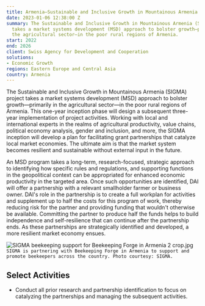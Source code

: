 ```yaml
---
title: Armenia—Sustainable and Inclusive Growth in Mountainous Armenia (SIGMA)
date: 2023-01-06 12:38:00 Z
summary: The Sustainable and Inclusive Growth in Mountainous Armenia (SIGMA) project
  takes a market systems development (MSD) approach to bolster growth—primarily in
  the agricultural sector—in the poor rural regions of Armenia.
start: 2022
end: 2026
client: Swiss Agency for Development and Cooperation
solutions:
- Economic Growth
regions: Eastern Europe and Central Asia
country: Armenia
---
```


The Sustainable and Inclusive Growth in Mountainous Armenia (SIGMA) project takes a market systems development (MSD) approach to bolster growth—primarily in the agricultural sector—in the poor rural regions of Armenia. This one-year inception phase will design a subsequent three-year implementation of project activities. Working with local and international experts in the realms of agricultural productivity, value chains, political economy analysis, gender and inclusion, and more, the SIGMA inception will develop a plan for facilitating grant partnerships that catalyze local market economies. The ultimate aim is that the market system becomes resilient and sustainable without external input in the future.

An MSD program takes a long-term, research-focused, strategic approach to identifying how specific rules and regulations, and supporting functions in the geopolitical context can be appropriated for enhanced economic productivity in the targeted area. Once such opportunities are identified, DAI will offer a partnership with a relevant smallholder farmer or business owner. DAI's role in the partnership is to create a full workplan for activities and supplement up to half the costs for this program of work, thereby reducing risk for the partner and providing funding that wouldn't otherwise be available. Committing the partner to produce half the funds helps to build independence and self-resilience that can continue after the partnership ends. As these partnerships are strategically identified and developed, a more resilient market economy ensues.

![SIGMA beekeeping support for Beekeeping Forge in Armenia 2 crop.jpg](/uploads/SIGMA%20beekeeping%20support%20for%20Beekeeping%20Forge%20in%20Armenia%202%20crop.jpg)`SIGMA is partnering with Beekeeping Forge in Armenia to support and promote beekeepers across the country. Photo courtesy: SIGMA.` 

## Select Activities

* Conduct all prior research and partnership identification to focus on catalyzing the partnerships and managing the subsequent activities.
